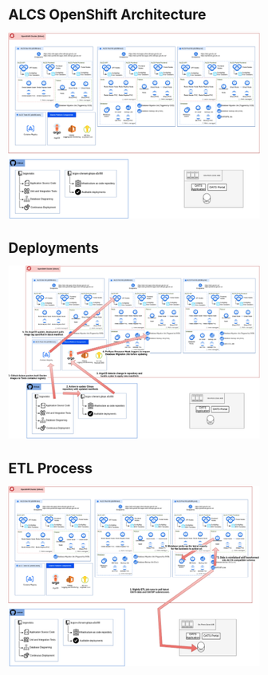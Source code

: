 # ALCS OpenShift Architecture

![OpenShift Architecture](imgs/architecture-OpenShift.drawio.png)

# Deployments

![Deployments](imgs/architecture-Deployments.drawio.png)

# ETL Process

![ETL Process](imgs/architecture-ETL.drawio.png)
